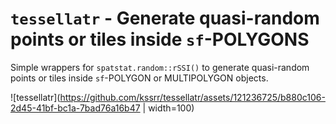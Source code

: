 # `tessellatr` - Generate quasi-random points or tiles inside `sf`-POLYGONS

Simple wrappers for `spatstat.random::rSSI()` to generate quasi-random points or tiles inside `sf`-POLYGON or MULTIPOLYGON objects.

![tessellatr](https://github.com/kssrr/tessellatr/assets/121236725/b880c106-2d45-41bf-bc1a-7bad76a16b47 | width=100)
